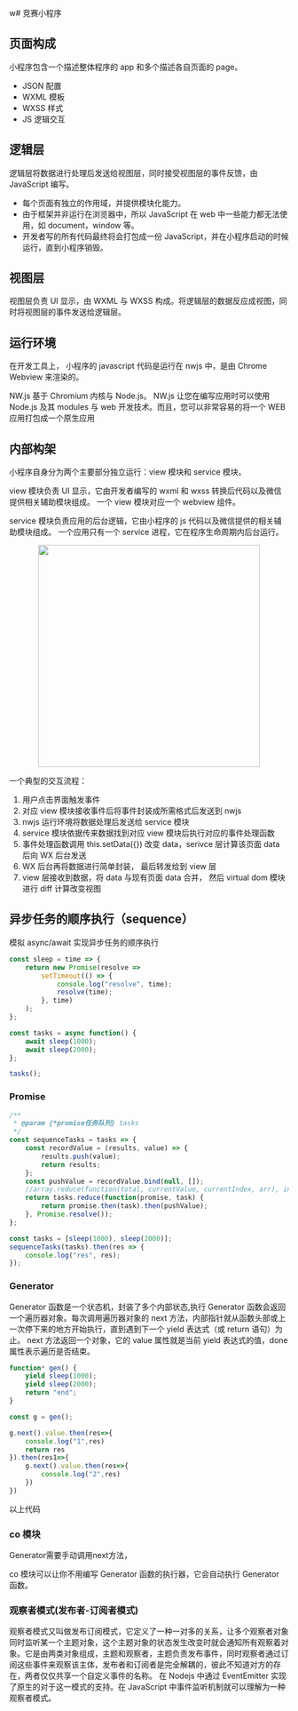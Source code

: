 w# 竞赛小程序

## 页面构成

小程序包含一个描述整体程序的 app 和多个描述各自页面的 page。

*   JSON 配置
*   WXML 模板
*   WXSS 样式
*   JS 逻辑交互

## 逻辑层

逻辑层将数据进行处理后发送给视图层，同时接受视图层的事件反馈，由 JavaScript 编写。

*   每个页面有独立的作用域，并提供模块化能力。
*   由于框架并非运行在浏览器中，所以 JavaScript 在 web 中一些能力都无法使用，如 document，window 等。
*   开发者写的所有代码最终将会打包成一份 JavaScript，并在小程序启动的时候运行，直到小程序销毁。

## 视图层

视图层负责 UI 显示，由 WXML 与 WXSS 构成。将逻辑层的数据反应成视图，同时将视图层的事件发送给逻辑层。

## 运行环境

在开发工具上， 小程序的 javascript 代码是运行在 nwjs 中，是由 Chrome Webview 来渲染的。

NW.js 基于 Chromium 内核与 Node.js。
NW.js 让您在编写应用时可以使用 Node.js 及其 modules 与 web 开发技术。而且，您可以非常容易的将一个 WEB 应用打包成一个原生应用

## 内部构架

小程序自身分为两个主要部分独立运行：view 模块和 service 模块。

view 模块负责 UI 显示，它由开发者编写的 wxml 和 wxss 转换后代码以及微信提供相关辅助模块组成。 一个 view 模块对应一个 webview 组件。

service 模块负责应用的后台逻辑，它由小程序的 js 代码以及微信提供的相关辅助模块组成。 一个应用只有一个 service 进程，它在程序生命周期内后台运行。

<div align="center"><img width="400" height="400" src="http://p42jcfxfo.bkt.clouddn.com/images/thinkin/app1.jpg"/></div>

一个典型的交互流程：

1.  用户点击界面触发事件
2.  对应 view 模块接收事件后将事件封装成所需格式后发送到 nwjs
3.  nwjs 运行环境将数据处理后发送给 service 模块
4.  service 模块依据传来数据找到对应 view 模块后执行对应的事件处理函数
5.  事件处理函数调用 this.setData({}) 改变 data，serivce 层计算该页面 data 后向 WX 后台发送
6.  WX 后台再将数据进行简单封装， 最后转发给到 view 层
7.  view 层接收到数据，将 data 与现有页面 data 合并， 然后 virtual dom 模块进行 diff 计算改变视图

## 异步任务的顺序执行（sequence）

模拟 async/await 实现异步任务的顺序执行

```javascript
const sleep = time => {
    return new Promise(resolve =>
        setTimeout(() => {
            console.log("resolve", time);
            resolve(time);
        }, time)
    );
};

const tasks = async function() {
    await sleep(1000);
    await sleep(2000);
};

tasks();
```

### Promise

```javascript
/**
 * @param {*promise任务队列} tasks
 */
const sequenceTasks = tasks => {
    const recordValue = (results, value) => {
        results.push(value);
        return results;
    };
    const pushValue = recordValue.bind(null, []);
    //array.reduce(function(total, currentValue, currentIndex, arr), initialValue)
    return tasks.reduce(function(promise, task) {
        return promise.then(task).then(pushValue);
    }, Promise.resolve());
};

const tasks = [sleep(1000), sleep(2000)];
sequenceTasks(tasks).then(res => {
    console.log("res", res);
});
```

### Generator

Generator 函数是一个状态机，封装了多个内部状态,执行 Generator 函数会返回一个遍历器对象。每次调用遍历器对象的 next 方法，内部指针就从函数头部或上一次停下来的地方开始执行，直到遇到下一个 yield 表达式（或 return 语句）为止。
next 方法返回一个对象，它的 value 属性就是当前 yield 表达式的值，done 属性表示遍历是否结束。

```javascript
function* gen() {
    yield sleep(1000);
    yield sleep(2000);
    return "end";
}

const g = gen();

g.next().value.then(res=>{
	console.log("1",res)
	return res
}).then(res1=>{
	g.next().value.then(res=>{
		console.log("2",res)
	})
})
```
以上代码

### co 模块
Generator需要手动调用next方法，

co 模块可以让你不用编写 Generator 函数的执行器，它会自动执行 Generator 函数。

### 观察者模式(发布者-订阅者模式)

观察者模式又叫做发布订阅模式，它定义了一种一对多的关系，让多个观察者对象同时监听某一个主题对象，这个主题对象的状态发生改变时就会通知所有观察着对象。它是由两类对象组成，主题和观察者，主题负责发布事件，同时观察者通过订阅这些事件来观察该主体，发布者和订阅者是完全解耦的，彼此不知道对方的存在，两者仅仅共享一个自定义事件的名称。
在 Nodejs 中通过 EventEmitter 实现了原生的对于这一模式的支持。在 JavaScript 中事件监听机制就可以理解为一种观察者模式。

